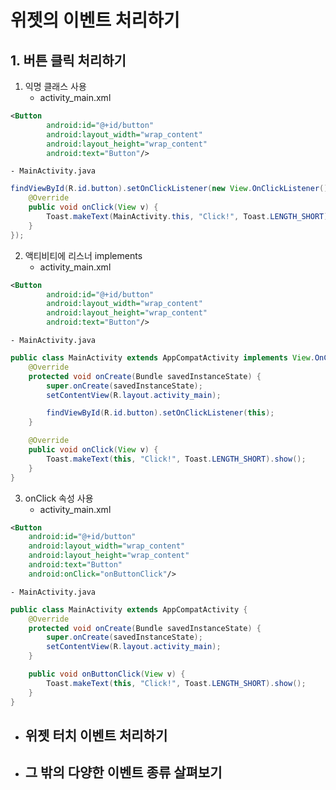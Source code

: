 # 위젯의 이벤트 처리하기 #

## 1. 버튼 클릭 처리하기
1. 익명 클래스 사용
	- activity_main.xml
```xml
<Button
        android:id="@+id/button"
        android:layout_width="wrap_content"
        android:layout_height="wrap_content"
        android:text="Button"/>
```
	- MainActivity.java
```java
findViewById(R.id.button).setOnClickListener(new View.OnClickListener() {
    @Override
    public void onClick(View v) {
        Toast.makeText(MainActivity.this, "Click!", Toast.LENGTH_SHORT).show();
    }
});
```
2. 액티비티에 리스너 implements
	- activity_main.xml
```xml
<Button
        android:id="@+id/button"
        android:layout_width="wrap_content"
        android:layout_height="wrap_content"
        android:text="Button"/>
```
	- MainActivity.java
```java
public class MainActivity extends AppCompatActivity implements View.OnClickListener{
    @Override
    protected void onCreate(Bundle savedInstanceState) {
        super.onCreate(savedInstanceState);
        setContentView(R.layout.activity_main);

        findViewById(R.id.button).setOnClickListener(this);
    }

    @Override
    public void onClick(View v) {
        Toast.makeText(this, "Click!", Toast.LENGTH_SHORT).show();
    }
}
```
3. onClick 속성 사용
	- activity_main.xml
```xml
<Button
    android:id="@+id/button"
    android:layout_width="wrap_content"
    android:layout_height="wrap_content"
    android:text="Button"
    android:onClick="onButtonClick"/>
```
	- MainActivity.java
```java
public class MainActivity extends AppCompatActivity {
    @Override
    protected void onCreate(Bundle savedInstanceState) {
        super.onCreate(savedInstanceState);
        setContentView(R.layout.activity_main);
    }

    public void onButtonClick(View v) {
        Toast.makeText(this, "Click!", Toast.LENGTH_SHORT).show();
    }
}
```

- ## 위젯 터치 이벤트 처리하기 ##

- ## 그 밖의 다양한 이벤트 종류 살펴보기 ##